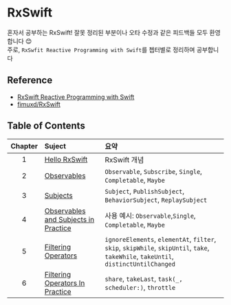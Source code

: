 # RxSwift
혼자서 공부하는 RxSwift! 잘못 정리된 부분이나 오타 수정과 같은 피드백들 모두 환영합니다 😊
<br/>주로, `RxSwfit Reactive Programming with Swift`를 쳅터별로 정리하며 공부합니다


## Reference
- [RxSwift Reactive Programming with Swift](https://store.raywenderlich.com/products/rxswift)
- [fimuxd/RxSwift](https://github.com/fimuxd/RxSwift)

## Table of Contents
| Chapter | Suject | 요약 |
| :---: | :---------------- | :---------------- |
| 1 | [Hello RxSwift](https://github.com/neptune0689/RxSwift/blob/master/RxSwift-Reactive_Programming_with_Swift/Chatper1-HelloRxSwift/Chapter1-HelloRxSwfit.md) | RxSwift 개념 |
| 2 | [Observables](https://github.com/neptune0689/RxSwift/blob/master/RxSwift-Reactive_Programming_with_Swift/Chapter2-Observables/Chapter2-Observables.md) | `Observable`, `Subscribe`, `Single`, `Completable`, `Maybe` |
| 3 | [Subjects](https://github.com/neptune0689/RxSwift/blob/master/RxSwift-Reactive_Programming_with_Swift/Chapter3-Subjects/Chapter3-Subjects.md) | `Subject`, `PublishSubject`, `BehaviorSubject`, `ReplaySubject` |
| 4 | [Observables and Subjects in Practice](https://github.com/neptune0689/RxSwift/blob/master/RxSwift-Reactive_Programming_with_Swift/Chapter4-ObservablesAnd%20SubjectsInPractice/Chapter4-ObservablesAndSubjectsInPractice.md) | 사용 예시: `Observable`,`Single`, `Completable`, `Maybe`|
| 5 | [Filtering Operators](https://github.com/neptune0689/RxSwift/blob/master/RxSwift-Reactive_Programming_with_Swift/Chapter5-FilteringOperators/Chapter5-FilteringOperators.md) | `ignoreElements`, `elementAt`, `filter`, `skip`, `skipWhile`, `skipUntil`, `take`, `takeWhile`, `takeUntil`, `distinctUntilChanged` |
| 6 | [Filtering Operators In Practice](https://github.com/neptune0689/RxSwift/blob/master/RxSwift-Reactive_Programming_with_Swift/Chapter6-FilteringOperatorsInPractice/Chapter6-FilteringOperatorsInPractice.md) | `share`, `takeLast`, `task(_, scheduler:)`, `throttle` |
